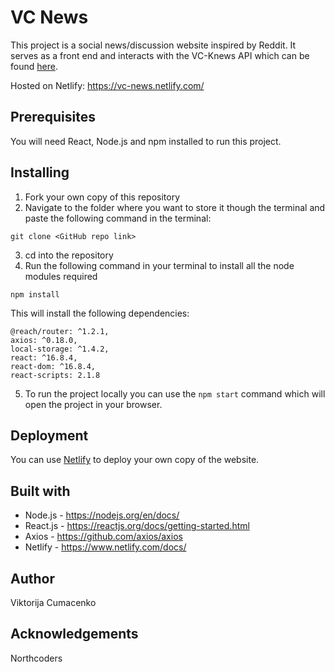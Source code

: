 # VC News

This project is a social news/discussion website inspired by Reddit. It serves as a front end and interacts with the VC-Knews API which can be found [here](https://github.com/rosiline/VC-news-BE).

Hosted on Netlify: https://vc-news.netlify.com/

## Prerequisites

You will need React, Node.js and npm installed to run this project.

## Installing
1. Fork your own copy of this repository
2. Navigate to the folder where you want to store it though the terminal and paste the following command in the terminal:
```
git clone <GitHub repo link>
```
3. cd into the repository
4. Run the following command in your terminal to install all the node modules required
```
npm install
```
This will install the following dependencies:
```
@reach/router: ^1.2.1,
axios: ^0.18.0,
local-storage: ^1.4.2,
react: ^16.8.4,
react-dom: ^16.8.4,
react-scripts: 2.1.8
```
5. To run the project locally you can use the `npm start` command which will open the project in your browser.

## Deployment

You can use [Netlify](https://www.netlify.com/docs/) to deploy your own copy of the website.

## Built with

* Node.js - https://nodejs.org/en/docs/
* React.js - https://reactjs.org/docs/getting-started.html
* Axios - https://github.com/axios/axios
* Netlify - https://www.netlify.com/docs/

## Author

Viktorija Cumacenko

## Acknowledgements

Northcoders
